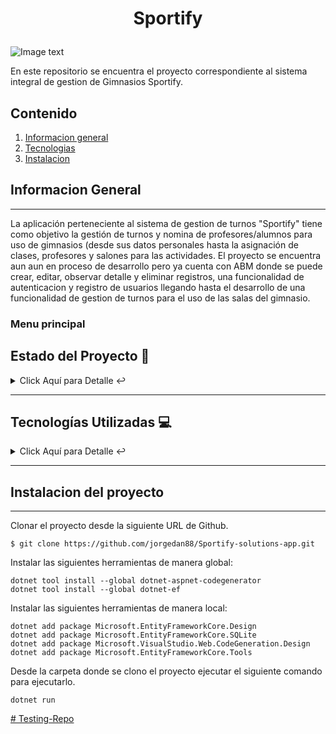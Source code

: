 <h1 align="center">
  <p align="center">Sportify</p>
</h1>

![Image text](https://github.com/Tanqueta88/RickAndMortyApp/blob/master/RickAndMorty.png)

En este repositorio se encuentra el proyecto correspondiente al sistema integral de gestion de Gimnasios Sportify.

## Contenido
1. [Informacion general](#general-info)
2. [Tecnologias](#technologies)
3. [Instalacion](#installation)


<a name="general-info"></a>
## Informacion General 
***
La aplicación perteneciente al sistema de gestion de turnos "Sportify" tiene como objetivo la gestión de turnos y  nomina de profesores/alumnos para uso de gimnasios (desde sus datos personales hasta la asignación de clases, profesores y salones para las actividades.  El proyecto se encuentra aun aun en proceso de desarrollo pero ya cuenta con ABM donde se puede crear, editar, observar detalle y eliminar registros, una funcionalidad de autenticacion y registro de usuarios llegando hasta el desarrollo de una funcionalidad de gestion de turnos para el uso de las salas del gimnasio. 
### Menu principal

## Estado del Proyecto 🚧 
<details>
    <summary>Click Aquí para Detalle ↩️</summary>
    <br>
   <p align="justify">El proyecto se encuentra actualmente en desarrollo. Aunque ya se encuentran listas las funcionalidades principales</p>
   </details>
   <hr>

<a name="technologies"></a> 
   ## Tecnologías Utilizadas  💻 
   
<details>
    <summary>Click Aquí para Detalle ↩️</summary>
    <br>
   <p>Tecnologías Utilizadas:</p>
<ul>
  <li>Bootstrap: <a href="https://getbootstrap.com/docs/">Enlace a la documentación oficial</a></li>
  <li>Razor Pages: <a href="https://docs.microsoft.com/en-us/aspnet/core/razor-pages/?view=aspnetcore-5.0">Enlace a la documentación oficial</a></li>
  <li>C#: <a href="https://docs.microsoft.com/en-us/dotnet/csharp/">Enlace a la documentación oficial</a></li>
</ul>

   </details>
   <hr>

 <a name="installation"></a>  
## Instalacion del proyecto
***
Clonar el proyecto desde la siguiente URL de Github. 
```
$ git clone https://github.com/jorgedan88/Sportify-solutions-app.git

```

Instalar las siguientes herramientas de manera global:
```
dotnet tool install --global dotnet-aspnet-codegenerator
dotnet tool install --global dotnet-ef

```
Instalar las siguientes herramientas de manera local:
```
dotnet add package Microsoft.EntityFrameworkCore.Design
dotnet add package Microsoft.EntityFrameworkCore.SQLite
dotnet add package Microsoft.VisualStudio.Web.CodeGeneration.Design
dotnet add package Microsoft.EntityFrameworkCore.Tools

```
Desde la carpeta donde se clono el proyecto ejecutar el siguiente comando para ejecutarlo. 
```
dotnet run

```

[# Testing-Repo](https://github.com/jorgedan88/Sportify-solutions-app.git)
